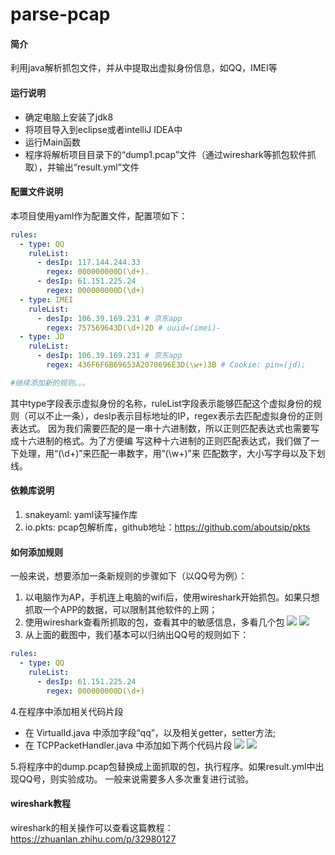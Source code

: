 # parse-pcap

#### 简介
利用java解析抓包文件，并从中提取出虚拟身份信息，如QQ，IMEI等
#### 运行说明
- 确定电脑上安装了jdk8
- 将项目导入到eclipse或者intelliJ IDEA中
- 运行Main函数
- 程序将解析项目目录下的“dump1.pcap”文件（通过wireshark等抓包软件抓取），并输出“result.yml”文件
#### 配置文件说明
本项目使用yaml作为配置文件，配置项如下：
```yaml
rules:
  - type: QQ
    ruleList:
      - desIp: 117.144.244.33
        regex: 000000000D(\d+).
      - desIp: 61.151.225.24
        regex: 000000000D(\d+)
  - type: IMEI
    ruleList:
      - desIp: 106.39.169.231 # 京东app
        regex: 757569643D(\d+)2D # uuid=(imei)-
  - type: JD
    ruleList:
      - desIp: 106.39.169.231 # 京东app
        regex: 436F6F6B69653A2070696E3D(\w+)3B # Cookie: pin=(jd);

#继续添加新的规则。。。

```
其中type字段表示虚拟身份的名称，ruleList字段表示能够匹配这个虚拟身份的规则（可以不止一条），desIp表示目标地址的IP，regex表示去匹配虚拟身份的正则表达式。
因为我们需要匹配的是一串十六进制数，所以正则匹配表达式也需要写成十六进制的格式。为了方便编
写这种十六进制的正则匹配表达式，我们做了一下处理，用“(\d+)”来匹配一串数字，用“(\w+)”来
匹配数字，大小写字母以及下划线。
#### 依赖库说明
1. snakeyaml: yaml读写操作库
2. io.pkts: pcap包解析库，github地址：https://github.com/aboutsip/pkts
#### 如何添加规则
一般来说，想要添加一条新规则的步骤如下（以QQ号为例）：
1. 以电脑作为AP，手机连上电脑的wifi后，使用wireshark开始抓包。如果只想抓取一个APP的数据，可以限制其他软件的上网；
2. 使用wireshark查看所抓取的包，查看其中的敏感信息，多看几个包
![](http://ww1.sinaimg.cn/large/93f8d068gy1fuxobrymdoj20ye0n4ad9.jpg)
![](http://ww1.sinaimg.cn/large/93f8d068gy1fuxoc2pr0gj20y20m3419.jpg)
3. 从上面的截图中，我们基本可以归纳出QQ号的规则如下：
```yaml
rules:
  - type: QQ
    ruleList:
      - desIp: 61.151.225.24
        regex: 000000000D(\d+)
```
4.在程序中添加相关代码片段
 - 在 VirtualId.java 中添加字段“qq”，以及相关getter，setter方法;
 - 在 TCPPacketHandler.java 中添加如下两个代码片段
 ![](http://ww1.sinaimg.cn/large/93f8d068gy1fuxoslu2cgj20hy0gpjsa.jpg)
 ![](http://ww1.sinaimg.cn/large/93f8d068gy1fuxosxb3u1j20il0llq48.jpg)
 
 
5.将程序中的dump.pcap包替换成上面抓取的包，执行程序。如果result.yml中出现QQ号，则实验成功。
一般来说需要多人多次重复进行试验。


#### wireshark教程
wireshark的相关操作可以查看这篇教程：https://zhuanlan.zhihu.com/p/32980127


